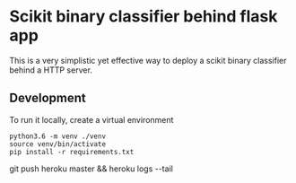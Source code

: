 # Scikit binary classifier behind flask app

This is a very simplistic yet effective way to deploy a scikit binary
classifier behind a HTTP server.

## Development

To run it locally, create a virtual environment

```
python3.6 -m venv ./venv
source venv/bin/activate
pip install -r requirements.txt
```



git push heroku master && heroku logs --tail
